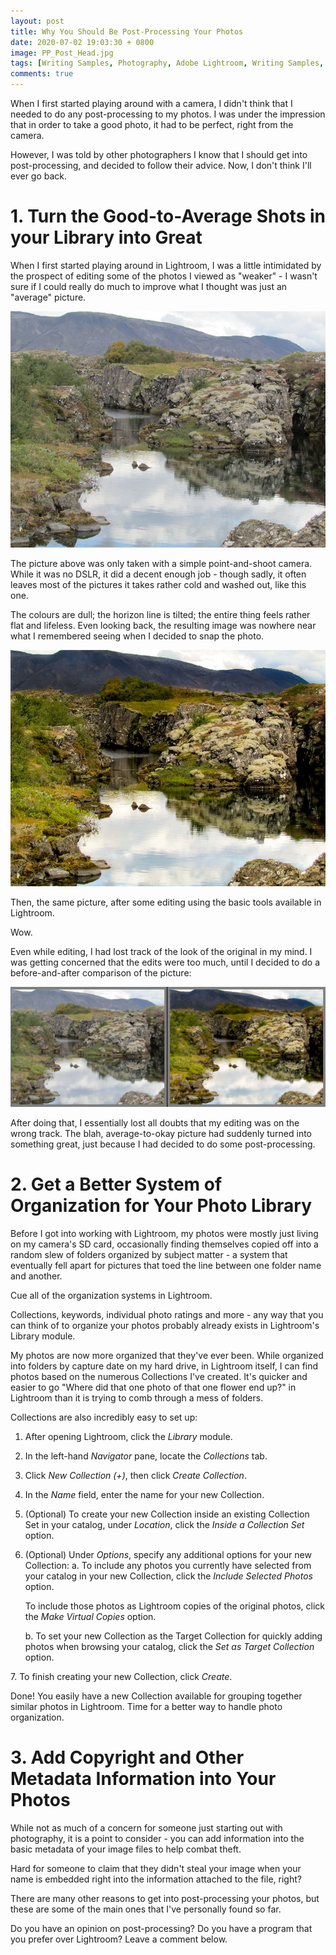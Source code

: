 ```yaml
---
layout: post
title: Why You Should Be Post-Processing Your Photos
date: 2020-07-02 19:03:30 + 0800
image: PP_Post_Head.jpg
tags: [Writing Samples, Photography, Adobe Lightroom, Writing Samples, My Work]
comments: true
---
```

When I first started playing around with a camera, I didn't think that I needed to do any post-processing to my photos. I was under the impression that in order to take a good photo, it had to be perfect, right from the camera.

However, I was told by other photographers I know that I should get into post-processing, and decided to follow their advice. Now, I don't think I'll ever go back.

# 1. Turn the Good-to-Average Shots in your Library into Great #
When I first started playing around in Lightroom, I was a little intimidated by the prospect of editing some of the photos I viewed as "weaker" - I wasn't sure if I could really do much to improve what I thought was just an "average" picture.

<img src="../img/LR-Before.JPG"/>

The picture above was only taken with a simple point-and-shoot camera. While it was no DSLR, it did a decent enough job - though sadly, it often leaves most of the pictures it takes rather cold and washed out, like this one.

The colours are dull; the horizon line is tilted; the entire thing feels rather flat and lifeless. Even looking back, the resulting image was nowhere near what I remembered seeing when I decided to snap the photo.

<img src="../img/LR-After.jpg"/>

Then, the same picture, after some editing using the basic tools available in Lightroom.

Wow.

Even while editing, I had lost track of the look of the original in my mind. I was getting concerned that the edits were too much, until I decided to do a before-and-after comparison of the picture:

<img src="../img/LR-Before-After.JPG"/>

After doing that, I essentially lost all doubts that my editing was on the wrong track. The blah, average-to-okay picture had suddenly turned into something great, just because I had decided to do some post-processing.

# 2. Get a Better System of Organization for Your Photo Library #
Before I got into working with Lightroom, my photos were mostly just living on my camera's SD card, occasionally finding themselves copied off into a random slew of folders organized by subject matter - a system that eventually fell apart for pictures that toed the line between one folder name and another.

Cue all of the organization systems in Lightroom.

Collections, keywords, individual photo ratings and more - any way that you can think of to organize your photos probably already exists in Lightroom's Library module.

My photos are now more organized that they've ever been. While organized into folders by capture date on my hard drive, in Lightroom itself, I can find photos based on the numerous Collections I've created. It's quicker and easier to go "Where did that one photo of that one flower end up?" in Lightroom than it is trying to comb through a mess of folders.

Collections are also incredibly easy to set up:

1. After opening Lightroom, click the *Library* module.
2. In the left-hand *Navigator* pane, locate the *Collections* tab.
3. Click *New Collection (+)*, then click *Create Collection*.
4. In the *Name* field, enter the name for your new Collection.
5. (Optional) To create your new Collection inside an existing Collection Set in your catalog, under *Location*, click the *Inside a Collection Set* option.
6. (Optional) Under *Options*, specify any additional options for your new Collection:
      a. To include any photos you currently have selected from your catalog in your new Collection, click the *Include Selected Photos* option.

      To include those photos as Lightroom copies of the original photos, click the *Make Virtual Copies* option.

      b. To set your new Collection as the Target Collection for quickly adding photos when browsing your catalog, click the *Set as Target Collection* option.

7\. To finish creating your new Collection, click *Create*.

Done! You easily have a new Collection available for grouping together similar photos in Lightroom. Time for a better way to handle photo organization.

# 3. Add Copyright and Other Metadata Information into Your Photos #
While not as much of a concern for someone just starting out with photography, it is a point to consider - you can add information into the basic metadata of your image files to help combat theft.

Hard for someone to claim that they didn't steal your image when your name is embedded right into the information attached to the file, right?


There are many other reasons to get into post-processing your photos, but these are some of the main ones that I've personally found so far.

Do you have an opinion on post-processing? Do you have a program that you prefer over Lightroom? Leave a comment below.
